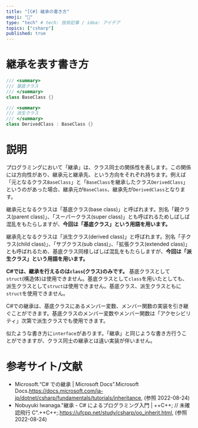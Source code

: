 ```yaml
---
title: "[C#] 継承の書き方"
emoji: "🔰"
type: "tech" # tech: 技術記事 / idea: アイデア
topics: ["csharp"]
published: true
---
```


# 継承を表す書き方
```csharp
/// <summary>
/// 基底クラス
/// </summary>
class BaseClass {}

/// <summary>
/// 派生クラス
/// </summary>
class DerivedClass : BaseClass {}
```



# 説明

プログラミングにおいて「継承」は、クラス同士の関係性を表します。この関係には方向性があり、継承元と継承先、という方向をそれぞれ持ちます。例えば「元となるクラス`BaseClass`」と「`BaseClass`を継承したクラス`DerivedClass`」というのがあった場合、継承元が`BaseClass`、継承先が`DerivedClass`となります。

継承元となるクラスは「基底クラス(base class)」と呼ばれます。別名「親クラス(parent class)」、「スーパークラス(super class)」とも呼ばれるためしばしば混乱をもたらしますが、**今回は「基底クラス」という用語を用います。**

継承先となるクラスは「派生クラス(derived class)」と呼ばれます。別名「子クラス(child class)」、「サブクラス(sub class)」、「拡張クラス(extended class)」とも呼ばれるため、基底クラス同様しばしば混乱をもたらしますが、**今回は「派生クラス」という用語を用います。**

**C#では、継承を行えるのは`class`(クラス)のみです。** 基底クラスとして`struct`(構造体)は使用できません。基底クラスとして`class`を用いたとしても、派生クラスとして`struct`は使用できません。基底クラス、派生クラスともに`struct`を使用できません。

C#での継承は、基底クラスにあるメンバー変数、メンバー関数の実装を引き継ぐことができます。基底クラスのメンバー変数やメンバー関数は「アクセシビリティ」次第で派生クラスでも使用できます。

似たような書き方に`interface`があります。「継承」と同じような書き方行うことができますが、クラス同士の継承とは違い実装が伴いません。


# 参考サイト/文献

- Microsoft.“C# での継承 | Microsoft Docs”.Microsoft Docs.https://docs.microsoft.com/ja-jp/dotnet/csharp/fundamentals/tutorials/inheritance, (参照 2022-08-24)
- Nobuyuki Iwanaga."継承 - C# によるプログラミング入門 | ++C++; // 未確認飛行 C".++C++;.https://ufcpp.net/study/csharp/oo_inherit.html, (参照 2022-08-24)
